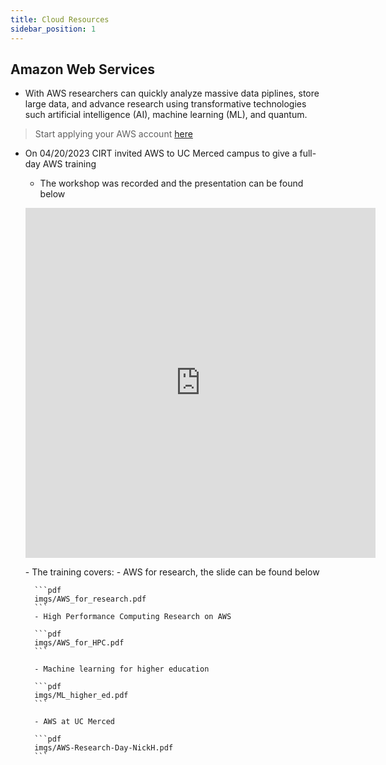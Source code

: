 ```yaml
---
title: Cloud Resources
sidebar_position: 1
---
```


## Amazon Web Services 

- With AWS researchers can quickly analyze massive data piplines, store large data, and advance research using transformative technologies such artificial intelligence (AI), machine learning (ML), and quantum.
> Start applying your AWS account [here](https://ucmerced.service-now.com/servicehub?id=public_kb_article&sys_id=760c043b1ba760543a003112cd4bcbb0&form_id=e2725c884f4f46002f3bd49f0310c7b7)


- On 04/20/2023 CIRT invited AWS to UC Merced campus to give a full-day AWS training
    - The workshop was recorded and the presentation can be found below
    <p align='center'>
    <iframe width="560" height="560" src="https://www.youtube.com/embed/WGsIEZOAtmM?si=Kc3frOhNrGqfGFp1&rel=0" title="YouTube video player" frameborder="0" allow="accelerometer; autoplay; clipboard-write; encrypted-media; gyroscope; picture-in-picture; web-share" allowfullscreen></iframe>
    </p>
    - The training covers:
        - AWS for research, the slide can be found below
        
        ```pdf
        imgs/AWS_for_research.pdf
        ```
        - High Performance Computing Research on AWS

        ```pdf
        imgs/AWS_for_HPC.pdf
        ```

        - Machine learning for higher education

        ```pdf
        imgs/ML_higher_ed.pdf
        ```

        - AWS at UC Merced
        
        ```pdf
        imgs/AWS-Research-Day-NickH.pdf
        ```